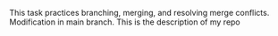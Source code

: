 This task practices branching, merging, and resolving merge conflicts.
Modification in main branch.
This is the description of my repo
